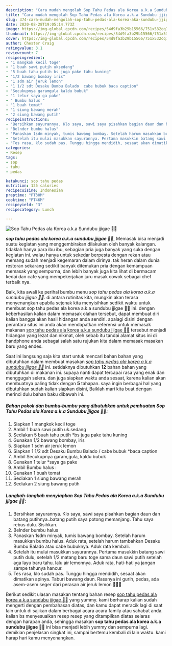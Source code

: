 ```yaml
---
description: "Cara mudah mengolah Sop Tahu Pedas ala Korea a.k.a Sundubu jjigae 🍜🍜 yang nikmat"
title: "Cara mudah mengolah Sop Tahu Pedas ala Korea a.k.a Sundubu jjigae 🍜🍜 yang nikmat"
slug: 374-cara-mudah-mengolah-sop-tahu-pedas-ala-korea-aka-sundubu-jjigae-yang-nikmat
date: 2020-08-28T19:05:14.773Z
image: https://img-global.cpcdn.com/recipes/54d9fa3b29b15566/751x532cq70/sop-tahu-pedas-ala-korea-aka-sundubu-jjigae-🍜🍜-foto-resep-utama.jpg
thumbnail: https://img-global.cpcdn.com/recipes/54d9fa3b29b15566/751x532cq70/sop-tahu-pedas-ala-korea-aka-sundubu-jjigae-🍜🍜-foto-resep-utama.jpg
cover: https://img-global.cpcdn.com/recipes/54d9fa3b29b15566/751x532cq70/sop-tahu-pedas-ala-korea-aka-sundubu-jjigae-🍜🍜-foto-resep-utama.jpg
author: Chester Craig
ratingvalue: 3.1
reviewcount: 7
recipeingredient:
- "1 mangkok kecil toge"
- "1 buah sawi putih uksedang"
- "5 buah tahu putih bs juga pake tahu kuning"
- "1/2 bawang bombay iris"
- "1 sdm air jeruk lemon"
- "1 1/2 sdt Desaku Bumbu Balado  cabe bubuk baca caption"
- "Secukupnya garamgula kaldu bubuk"
- "1 telur saya ga pake"
- " Bumbu halus "
- "1 buah tomat"
- "1 siung bawang merah"
- "2 siung bawang putih"
recipeinstructions:
- "Bersihkan sayurannya. Klo saya, sawi saya pisahkan bagian daun dan batang putihnya..batang putih saya potong memanjang. Tahu saya rebus dulu. Sisihkan."
- "Belnder bumbu halus"
- "Panaskan 1sdm minyak, tumis bawang bombay. Setelah harum masukkan bumbu halus. Aduk rata, setelah harum tambahkan Desaku Bumbu Balado atau cabe bubuknya. Aduk rata kembali."
- "Setelah itu mulai masukkan sayurannya. Pertama masukkin batang sawi putih dulu, setelah 1/2 matang baru toge sama daun sawi putih setelah aga layu baru tahu. lalu air lemonnya. Aduk rata, hati-hati ya jangan sampe tahunya hancur."
- "Tes rasa, klo sudah pas. Tunggu hingga mendidih, sesaat akan dimatikan apinya. Taburi bawang daun. Rasanya ini gurih, pedas, ada asem-asem seger dari perasan air jeruk lemon 🌷🌷🌷"
categories:
- Resep
tags:
- sop
- tahu
- pedas

katakunci: sop tahu pedas 
nutrition: 125 calories
recipecuisine: Indonesian
preptime: "PT30M"
cooktime: "PT46M"
recipeyield: "3"
recipecategory: Lunch

---
```



![Sop Tahu Pedas ala Korea a.k.a Sundubu jjigae 🍜🍜](https://img-global.cpcdn.com/recipes/54d9fa3b29b15566/751x532cq70/sop-tahu-pedas-ala-korea-aka-sundubu-jjigae-🍜🍜-foto-resep-utama.jpg)

<b><i>sop tahu pedas ala korea a.k.a sundubu jjigae 🍜🍜</i></b>, Memasak bisa menjadi suatu kegiatan yang menggembirakan dilakukan oleh banyak kalangan. tidaklah hanya para ibu ibu, sebagian pria juga banyak yang suka dengan kegiatan ini. walau hanya untuk sekedar berpesta dengan rekan atau memang sudah menjadi kegemaran dalam dirinya. tak heran dalam dunia restoran sekarang sedikit banyak ditemukan pria dengan kemampuan memasak yang sempurna, dan lebih banyak juga kita lihat di bermacam kedai dan cafe yang mempekerjakan juru masak cowok sebagai chef terbaik nya.



Baik, kita awali ke perihal bumbu menu <i>sop tahu pedas ala korea a.k.a sundubu jjigae 🍜🍜</i>. di antara rutinitas kita, mungkin akan terasa menyenangkan apabila sejenak kita menyisihkan sedikit waktu untuk membuat sop tahu pedas ala korea a.k.a sundubu jjigae 🍜🍜 ini. dengan keberhasilan kalian dalam memasak olahan tersebut, dapat membuat diri kalian bangga akan hasil hidangan anda sendiri. apalagi disini dengan perantara situs ini anda akan mendapatkan referensi untuk memasak makanan <u>sop tahu pedas ala korea a.k.a sundubu jjigae 🍜🍜</u> tersebut menjadi hidangan yang lezat dan nikmat, oleh sebab itu tandai alamat situs ini di handphone anda sebagai salah satu rujukan kita dalam memasak masakan baru yang endes.


Saat ini langsung saja kita start untuk mencari bahan bahan yang dibutuhkan dalam membuat masakan <u><i>sop tahu pedas ala korea a.k.a sundubu jjigae 🍜🍜</i></u> ini. setidaknya dibutuhkan <b>12</b> bahan bahan yang dibutuhkan di makanan ini. supaya nanti dapat tercapai rasa yang enak dan menggugah selera. dan juga siapkan waktu anda sesaat, karena kalian akan membuatnya paling tidak dengan <b>5</b> tahapan. saya ingin berbagai hal yang dibutuhkan sudah kalian siapkan disini, Baiklah mari kita buat dengan merinci dulu bahan baku dibawah ini.

<!--inarticleads1-->

##### Bahan pokok dan bumbu-bumbu yang dibutuhkan untuk pembuatan Sop Tahu Pedas ala Korea a.k.a Sundubu jjigae 🍜🍜:

1. Siapkan 1 mangkok kecil toge
1. Ambil 1 buah sawi putih uk.sedang
1. Sediakan 5 buah tahu putih *bs juga pake tahu kuning
1. Gunakan 1/2 bawang bombay, iris
1. Siapkan 1 sdm air jeruk lemon
1. Siapkan 1 1/2 sdt Desaku Bumbu Balado / cabe bubuk *baca caption
1. Ambil Secukupnya garam,gula, kaldu bubuk
1. Gunakan 1 telur *saya ga pake
1. Ambil  Bumbu halus :
1. Gunakan 1 buah tomat
1. Sediakan 1 siung bawang merah
1. Sediakan 2 siung bawang putih




<!--inarticleads2-->

##### Langkah-langkah menyiapkan Sop Tahu Pedas ala Korea a.k.a Sundubu jjigae 🍜🍜:

1. Bersihkan sayurannya. Klo saya, sawi saya pisahkan bagian daun dan batang putihnya..batang putih saya potong memanjang. Tahu saya rebus dulu. Sisihkan.
1. Belnder bumbu halus
1. Panaskan 1sdm minyak, tumis bawang bombay. Setelah harum masukkan bumbu halus. Aduk rata, setelah harum tambahkan Desaku Bumbu Balado atau cabe bubuknya. Aduk rata kembali.
1. Setelah itu mulai masukkan sayurannya. Pertama masukkin batang sawi putih dulu, setelah 1/2 matang baru toge sama daun sawi putih setelah aga layu baru tahu. lalu air lemonnya. Aduk rata, hati-hati ya jangan sampe tahunya hancur.
1. Tes rasa, klo sudah pas. Tunggu hingga mendidih, sesaat akan dimatikan apinya. Taburi bawang daun. Rasanya ini gurih, pedas, ada asem-asem seger dari perasan air jeruk lemon 🌷🌷🌷




Berikut sedikit ulasan masakan tentang bahan resep <u>sop tahu pedas ala korea a.k.a sundubu jjigae 🍜🍜</u> yang yummy. kami berharap kalian sudah mengerti dengan pembahasan diatas, dan kamu dapat meracik lagi di saat lain untuk di sajikan dalam berbagai acara acara family atau sahabat anda. kalian bs menyesuaikan resep resep yang ditampilkan diatas selaras dengan harapan anda, sehingga masakan <b>sop tahu pedas ala korea a.k.a sundubu jjigae 🍜🍜</b> ini bisa menjadi lebih yummy dan sempurna lagi. demikian penjelasan singkat ini, sampai bertemu kembali di lain waktu. kami harap hari kamu menyenangkan.
